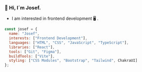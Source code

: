 ### :wave: Hi, I´m Josef. 
- I am interested in frontend development :desktop_computer: .

```javascript
const josef = {
  name: "Josef",
  interests: ["Frontend Development"],
  languages: ["HTML", "CSS", "JavaScript", "TypeScript"],
  libraries: ["React"],
  tools: ["Git", "Figma"],
  buildTools: ["Vite"],
  styling: ["CSS Modules", "Bootstrap", "Tailwind", ChakraUI]
};
```
